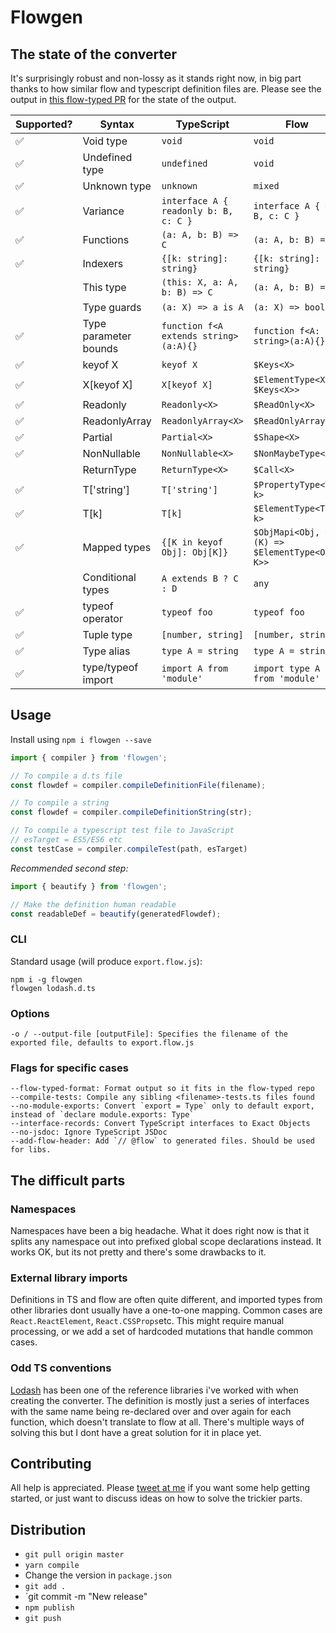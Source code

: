 # Flowgen

## The state of the converter
It's surprisingly robust and non-lossy as it stands right now, in big part thanks to how similar flow and typescript definition files are. Please see the output in [this flow-typed PR](https://github.com/flowtype/flow-typed/pull/590) for the state of the output.

| Supported? | Syntax | TypeScript | Flow |
|---|---|---|---|
| ✅ | Void type | `void` | `void` |
| ✅ | Undefined type | `undefined` | `void` |
| ✅ | Unknown type | `unknown` | `mixed` |
| ✅ | Variance | `interface A { readonly b: B, c: C }` | `interface A { +b: B, c: C }` |
| ✅ | Functions | `(a: A, b: B) => C` | `(a: A, b: B) => C` |
| ✅ | Indexers | `{[k: string]: string}` | `{[k: string]: string}` |
|    | This type | `(this: X, a: A, b: B) => C` | `(a: A, b: B) => C` |
|    | Type guards | `(a: X) => a is A` | `(a: X) => boolean` |
| ✅ | Type parameter bounds | `function f<A extends string>(a:A){}` | `function f<A: string>(a:A){}` |
| ✅ | keyof X | `keyof X` | `$Keys<X>` |
| ✅ | X[keyof X] | `X[keyof X]` | `$ElementType<X, $Keys<X>>` |
| ✅ | Readonly | `Readonly<X>` | `$ReadOnly<X>` |
| ✅ | ReadonlyArray | `ReadonlyArray<X>` | `$ReadOnlyArray<X>` |
| ✅ | Partial | `Partial<X>` | `$Shape<X>` |
| ✅ | NonNullable | `NonNullable<X>` | `$NonMaybeType<X>` |
|    | ReturnType | `ReturnType<X>` | `$Call<X>` |
| ✅ | T['string'] | `T['string']` | `$PropertyType<T, k>` |
| ✅ | T[k] | `T[k]` | `$ElementType<T, k>` |
| ✅ | Mapped types | `{[K in keyof Obj]: Obj[K]}` | `$ObjMapi<Obj, <K>(K) => $ElementType<Obj, K>>` |
|    | Conditional types | `A extends B ? C : D` | `any` |
| ✅ | typeof operator | `typeof foo` | `typeof foo` |
| ✅ | Tuple type | `[number, string]` | `[number, string]` |
| ✅ | Type alias | `type A = string` | `type A = string` |
| ✅ | type/typeof import | `import A from 'module'` | `import type A from 'module'` |

## Usage

Install using `npm i flowgen --save`

```js
import { compiler } from 'flowgen';

// To compile a d.ts file
const flowdef = compiler.compileDefinitionFile(filename);

// To compile a string
const flowdef = compiler.compileDefinitionString(str);

// To compile a typescript test file to JavaScript
// esTarget = ES5/ES6 etc
const testCase = compiler.compileTest(path, esTarget)
```

*Recommended second step:*

```js
import { beautify } from 'flowgen';

// Make the definition human readable
const readableDef = beautify(generatedFlowdef);
```

### CLI

Standard usage (will produce `export.flow.js`):
```
npm i -g flowgen
flowgen lodash.d.ts
```

### Options
```
-o / --output-file [outputFile]: Specifies the filename of the exported file, defaults to export.flow.js
```

### Flags for specific cases
```
--flow-typed-format: Format output so it fits in the flow-typed repo
--compile-tests: Compile any sibling <filename>-tests.ts files found
--no-module-exports: Convert `export = Type` only to default export, instead of `declare module.exports: Type`
--interface-records: Convert TypeScript interfaces to Exact Objects
--no-jsdoc: Ignore TypeScript JSDoc
--add-flow-header: Add `// @flow` to generated files. Should be used for libs.
```


## The difficult parts

### Namespaces
Namespaces have been a big headache. What it does right now is that it splits any namespace out into prefixed global scope declarations instead. It works OK, but its not pretty and there's some drawbacks to it.

### External library imports
Definitions in TS and flow are often quite different, and imported types from other libraries dont usually have
a one-to-one mapping. Common cases are `React.ReactElement`, `React.CSSProps`etc.
This might require manual processing, or we add a set of hardcoded mutations that handle common cases.

### Odd TS conventions
[Lodash](https://github.com/DefinitelyTyped/DefinitelyTyped/blob/9fb1696ad55c0ac54bbf6e477f21b52536211a1e/types/lodash/index.d.ts) has been one of the reference libraries i've worked with when creating the
converter. The definition is mostly just a series of interfaces with the same name being re-declared over and over again for each function, which doesn't translate to flow at all. There's multiple ways of solving this but I dont have a great solution for it in place yet.

## Contributing

All help is appreciated. Please [tweet at me](https://twitter.com/joarwilk) if you want some help getting started, or just want to discuss ideas on how to solve the trickier parts.

## Distribution

* `git pull origin master`
* `yarn compile`
* Change the version in `package.json`
* `git add .`
* `git commit -m "New release"
* `npm publish`
* `git push`
